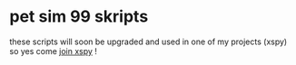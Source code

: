 # pet sim 99 skripts
these scripts will soon be upgraded and used in one of my projects (xspy)
so yes come [join xspy](https://discord.gg/nPmQv2cXhF) !
